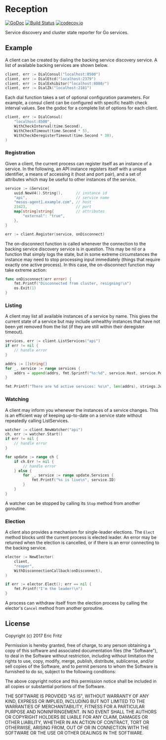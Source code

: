 # Reception

[![GoDoc](https://godoc.org/github.com/efritz/reception?status.svg)](https://godoc.org/github.com/efritz/reception)
[![Build Status](https://secure.travis-ci.org/efritz/reception.png)](http://travis-ci.org/efritz/reception)
[![codecov.io](http://codecov.io/github/efritz/reception/coverage.svg?branch=master)](http://codecov.io/github/efritz/reception?branch=master)

Service discovery and cluster state reporter for Go services.

## Example

A client can be created by dialing the backing service discovery service. A
list of available backing services are shown below.

```go
client, err := DialConsul("localhost:8500")
client, err := DialEtcd("localhost:2379")
client, err := DialExhibitor("localhost:8080/")
client, err := DialZk("localhost:2181")
```

Each dial function takes a set of optional configuration parameters. For example,
a consul client can be configured with specific health check interval values. See
the godoc for a complete list of options for each client.

```go
client, err := DialConsul(
    "localhost:8500",
    WithCheckInterval(time.Second),
    WithCheckTimeout(time.Second * 5),
    WithCheckDeregisterTimeout(time.Second * 30),
)
```

### Registration

Given a client, the current process can register itself as an instance of a service.
In the following, an API instance registers itself with a unique identifier, a means
of accessing it (host and port pair), and a set of attributes which may be useful to
other instances of the service.

```go
service := &Service{
    uuid.NewV4().String(),      // instance id
    "api",                      // service name
    "mesos-agent1.example.com", // host
    23423,                      // port
    map[string]string{          // attributes
        "external": "true",
    },
}

err := client.Register(service, onDisconnect)
```

The on-disconnect function is called whenever the connection to the backing service
discovery service is in question. This may be nil or a function that simply logs
the state, but in some extreme circumstances the instance may need to stop processing
input immediately (things that require exactly one active process). In this case, the
on-disconnect function may take extreme action:

```go
func onDisconnect(err error) {
    fmt.Printf("Disconnected from cluster, resigning!\n")
    os.Exit(1)
}
```

### Listing

A client may list all available instances of a service by name. This gives the current
state of a service but may include unhealthy instances that have not been yet removed
from the list (if they are still within their deregister timeout).

```go
services, err := client.ListServices("api")
if err != nil {
    // handle error
}

addrs := []string{}
for _, service := range services {
    addrs = append(addrs, fmt.Sprintf("%s:%d", service.Host, service.Port))
}

fmt.Printf("There are %d active services: %s\n", len(addrs), strings.Join(addrs, ", "))
```

### Watching

A client may inform you whenever the instances of a service changes. This is an efficient
way of keeping up-to-date on a service state without repeatedly calling ListServices.

```go
watcher := client.NewWatcher("api")
ch, err := watcher.Start()
if err != nil {
    // handle error
}

for update := range ch {
    if ch.Err != nil {
        // handle error
    } else {
        for _, service := range update.Services {
            fmt.Printf("%s is live\n", service.ID)
        }
    }
}
```

A watcher can be stopped by calling its `Stop` method from another goroutine.

### Election

A client also provides a mechanism for single-leader elections. The `Elect` method
blocks until the current process is elected leader. An error may be returned when
the election is cancelled, or if there is an error connecting to the backing service.

```go
elector := NewElector(
    client,
    "reaper",
    WithDisconnectionCallback(onDisconnect),
)

if err := elector.Elect(); err == nil {
    fmt.Printf("I'm the leader!\n")
}
```

A process can withdraw itself from the election process by calling the elector's
`Cancel` method from another goroutine.

## License

Copyright (c) 2017 Eric Fritz

Permission is hereby granted, free of charge, to any person obtaining a copy
of this software and associated documentation files (the "Software"), to deal
in the Software without restriction, including without limitation the rights
to use, copy, modify, merge, publish, distribute, sublicense, and/or sell
copies of the Software, and to permit persons to whom the Software is
furnished to do so, subject to the following conditions:

The above copyright notice and this permission notice shall be included in
all copies or substantial portions of the Software.

THE SOFTWARE IS PROVIDED "AS IS", WITHOUT WARRANTY OF ANY KIND, EXPRESS OR
IMPLIED, INCLUDING BUT NOT LIMITED TO THE WARRANTIES OF MERCHANTABILITY,
FITNESS FOR A PARTICULAR PURPOSE AND NONINFRINGEMENT. IN NO EVENT SHALL THE
AUTHORS OR COPYRIGHT HOLDERS BE LIABLE FOR ANY CLAIM, DAMAGES OR OTHER
LIABILITY, WHETHER IN AN ACTION OF CONTRACT, TORT OR OTHERWISE, ARISING FROM,
OUT OF OR IN CONNECTION WITH THE SOFTWARE OR THE USE OR OTHER DEALINGS IN
THE SOFTWARE.
